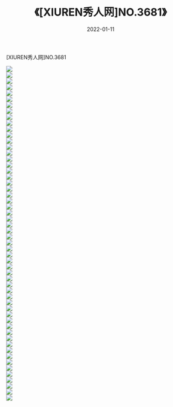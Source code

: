 ﻿---
layout: post
title:  《[XIUREN秀人网]NO.3681》
date:   2022-01-11
img: http://img.660000.xyz/Sharelink/秀人网/秀人网第04部分/[XIUREN秀人网]NO.3681/000.jpg
categories: [美女, 清纯, 唯美]
---

[XIUREN秀人网]NO.3681

 ![](http://img.660000.xyz/Sharelink/秀人网/秀人网第04部分/[XIUREN秀人网]NO.3681/001.jpg) <br>![](http://img.660000.xyz/Sharelink/秀人网/秀人网第04部分/[XIUREN秀人网]NO.3681/002.jpg) <br>![](http://img.660000.xyz/Sharelink/秀人网/秀人网第04部分/[XIUREN秀人网]NO.3681/003.jpg) <br>![](http://img.660000.xyz/Sharelink/秀人网/秀人网第04部分/[XIUREN秀人网]NO.3681/004.jpg) <br>![](http://img.660000.xyz/Sharelink/秀人网/秀人网第04部分/[XIUREN秀人网]NO.3681/005.jpg) <br>![](http://img.660000.xyz/Sharelink/秀人网/秀人网第04部分/[XIUREN秀人网]NO.3681/006.jpg) <br>![](http://img.660000.xyz/Sharelink/秀人网/秀人网第04部分/[XIUREN秀人网]NO.3681/007.jpg) <br>![](http://img.660000.xyz/Sharelink/秀人网/秀人网第04部分/[XIUREN秀人网]NO.3681/008.jpg) <br>![](http://img.660000.xyz/Sharelink/秀人网/秀人网第04部分/[XIUREN秀人网]NO.3681/009.jpg) <br>![](http://img.660000.xyz/Sharelink/秀人网/秀人网第04部分/[XIUREN秀人网]NO.3681/010.jpg) <br>![](http://img.660000.xyz/Sharelink/秀人网/秀人网第04部分/[XIUREN秀人网]NO.3681/011.jpg) <br>![](http://img.660000.xyz/Sharelink/秀人网/秀人网第04部分/[XIUREN秀人网]NO.3681/012.jpg) <br>![](http://img.660000.xyz/Sharelink/秀人网/秀人网第04部分/[XIUREN秀人网]NO.3681/013.jpg) <br>![](http://img.660000.xyz/Sharelink/秀人网/秀人网第04部分/[XIUREN秀人网]NO.3681/014.jpg) <br>![](http://img.660000.xyz/Sharelink/秀人网/秀人网第04部分/[XIUREN秀人网]NO.3681/015.jpg) <br>![](http://img.660000.xyz/Sharelink/秀人网/秀人网第04部分/[XIUREN秀人网]NO.3681/016.jpg) <br>![](http://img.660000.xyz/Sharelink/秀人网/秀人网第04部分/[XIUREN秀人网]NO.3681/017.jpg) <br>![](http://img.660000.xyz/Sharelink/秀人网/秀人网第04部分/[XIUREN秀人网]NO.3681/018.jpg) <br>![](http://img.660000.xyz/Sharelink/秀人网/秀人网第04部分/[XIUREN秀人网]NO.3681/019.jpg) <br>![](http://img.660000.xyz/Sharelink/秀人网/秀人网第04部分/[XIUREN秀人网]NO.3681/020.jpg) <br>![](http://img.660000.xyz/Sharelink/秀人网/秀人网第04部分/[XIUREN秀人网]NO.3681/021.jpg) <br>![](http://img.660000.xyz/Sharelink/秀人网/秀人网第04部分/[XIUREN秀人网]NO.3681/022.jpg) <br>![](http://img.660000.xyz/Sharelink/秀人网/秀人网第04部分/[XIUREN秀人网]NO.3681/023.jpg) <br>![](http://img.660000.xyz/Sharelink/秀人网/秀人网第04部分/[XIUREN秀人网]NO.3681/024.jpg) <br>![](http://img.660000.xyz/Sharelink/秀人网/秀人网第04部分/[XIUREN秀人网]NO.3681/025.jpg) <br>![](http://img.660000.xyz/Sharelink/秀人网/秀人网第04部分/[XIUREN秀人网]NO.3681/026.jpg) <br>![](http://img.660000.xyz/Sharelink/秀人网/秀人网第04部分/[XIUREN秀人网]NO.3681/027.jpg) <br>![](http://img.660000.xyz/Sharelink/秀人网/秀人网第04部分/[XIUREN秀人网]NO.3681/028.jpg) <br>![](http://img.660000.xyz/Sharelink/秀人网/秀人网第04部分/[XIUREN秀人网]NO.3681/029.jpg) <br>![](http://img.660000.xyz/Sharelink/秀人网/秀人网第04部分/[XIUREN秀人网]NO.3681/030.jpg) <br>![](http://img.660000.xyz/Sharelink/秀人网/秀人网第04部分/[XIUREN秀人网]NO.3681/031.jpg) <br>![](http://img.660000.xyz/Sharelink/秀人网/秀人网第04部分/[XIUREN秀人网]NO.3681/032.jpg) <br>![](http://img.660000.xyz/Sharelink/秀人网/秀人网第04部分/[XIUREN秀人网]NO.3681/033.jpg) <br>![](http://img.660000.xyz/Sharelink/秀人网/秀人网第04部分/[XIUREN秀人网]NO.3681/034.jpg) <br>![](http://img.660000.xyz/Sharelink/秀人网/秀人网第04部分/[XIUREN秀人网]NO.3681/035.jpg) <br>![](http://img.660000.xyz/Sharelink/秀人网/秀人网第04部分/[XIUREN秀人网]NO.3681/036.jpg) <br>![](http://img.660000.xyz/Sharelink/秀人网/秀人网第04部分/[XIUREN秀人网]NO.3681/037.jpg) <br>![](http://img.660000.xyz/Sharelink/秀人网/秀人网第04部分/[XIUREN秀人网]NO.3681/038.jpg) <br>![](http://img.660000.xyz/Sharelink/秀人网/秀人网第04部分/[XIUREN秀人网]NO.3681/039.jpg) <br>![](http://img.660000.xyz/Sharelink/秀人网/秀人网第04部分/[XIUREN秀人网]NO.3681/040.jpg) <br>![](http://img.660000.xyz/Sharelink/秀人网/秀人网第04部分/[XIUREN秀人网]NO.3681/041.jpg) <br>![](http://img.660000.xyz/Sharelink/秀人网/秀人网第04部分/[XIUREN秀人网]NO.3681/042.jpg) <br>![](http://img.660000.xyz/Sharelink/秀人网/秀人网第04部分/[XIUREN秀人网]NO.3681/043.jpg) <br>![](http://img.660000.xyz/Sharelink/秀人网/秀人网第04部分/[XIUREN秀人网]NO.3681/044.jpg) <br>![](http://img.660000.xyz/Sharelink/秀人网/秀人网第04部分/[XIUREN秀人网]NO.3681/045.jpg) <br>![](http://img.660000.xyz/Sharelink/秀人网/秀人网第04部分/[XIUREN秀人网]NO.3681/046.jpg) <br>![](http://img.660000.xyz/Sharelink/秀人网/秀人网第04部分/[XIUREN秀人网]NO.3681/047.jpg) <br>![](http://img.660000.xyz/Sharelink/秀人网/秀人网第04部分/[XIUREN秀人网]NO.3681/048.jpg) <br>![](http://img.660000.xyz/Sharelink/秀人网/秀人网第04部分/[XIUREN秀人网]NO.3681/049.jpg) <br>![](http://img.660000.xyz/Sharelink/秀人网/秀人网第04部分/[XIUREN秀人网]NO.3681/050.jpg) <br>![](http://img.660000.xyz/Sharelink/秀人网/秀人网第04部分/[XIUREN秀人网]NO.3681/051.jpg) <br>![](http://img.660000.xyz/Sharelink/秀人网/秀人网第04部分/[XIUREN秀人网]NO.3681/052.jpg) <br>![](http://img.660000.xyz/Sharelink/秀人网/秀人网第04部分/[XIUREN秀人网]NO.3681/053.jpg) <br>![](http://img.660000.xyz/Sharelink/秀人网/秀人网第04部分/[XIUREN秀人网]NO.3681/054.jpg) <br>![](http://img.660000.xyz/Sharelink/秀人网/秀人网第04部分/[XIUREN秀人网]NO.3681/055.jpg) <br>![](http://img.660000.xyz/Sharelink/秀人网/秀人网第04部分/[XIUREN秀人网]NO.3681/056.jpg) <br>